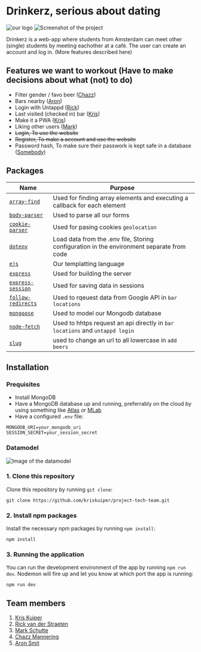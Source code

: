 # Drinkerz, serious about dating
![our logo](https://github.com/kriskuiper/project-tech-team/blob/update/readme/app/static/media/images/icons/apple-touch-icon-180x180.png?raw=true)
![Screenshot of the project]()

Drinkerz is a web-app where students from Amsterdam can meet other (single) students by meeting eachother at a café. The user can create an account and log in. (More features described here)

## Features we want to workout (Have to make decisions about what (not) to do)
- Filter gender / favo beer ([Chazz](https://github.com/chazzers))
- Bars nearby ([Aron](https://github.com/aronsmit2))
- Login with Untappd ([Rick](https://github.com/root-ish))
- Last visited (checked in) bar ([Kris](https://github.com/kriskuiper))
- Make it a PWA ([Kris](https://github.com/kriskuiper))
- Liking other users ([Mark](https://github.com/markschuttehva))
- ~~Login, To use the website~~
- ~~Register, To make a account and use the website~~
- Password hash, To make sure their passwork is kept safe in a database ([Somebody]())

## Packages
| Name             | Purpose                          |
|------------------|----------------------------------|
|[`array-find`](https://www.npmjs.com/package/array-find) | Used for finding array elements and executing a callback for each element
|[`body-parser`](https://www.npmjs.com/package/body-parser) | Used to parse all our forms
|[`cookie-parser`](https://www.npmjs.com/package/cookie-parser) | Used for pasing cookies `geolocation`
|[`dotenv`](https://www.npmjs.com/package/dotenv) | Load data from the .env file, Storing configuration in the environment separate from code
|[`ejs`](https://www.npmjs.com/package/ejs) | Our templatting language
|[`express`](https://www.npmjs.com/package/express)         | Used for building the server     
|[`express-session`](https://www.npmjs.com/package/express-session) | Used for saving data in sessions
|[`follow-redirects`](https://www.npmjs.com/package/follow-redirects) | Used to rqeuest data from Google API in `bar locations`
|[`mongoose`](https://www.npmjs.com/package/mongoose) |  Used to model our Mongodb database
|[`node-fetch`](https://www.npmjs.com/package/node-fetch) | Used to hhtps request an api directly in `bar locations` and `untappd login`
|[`slug`](https://www.npmjs.com/package/slug) | used to change an url to all lowercase in `add beers`

## Installation
### Prequisites
* Install MongoDB
* Have a MongoDB database up and running, preferrably on the cloud by using something like [Atlas]() or [MLab]()
* Have a configured `.env` file:
```
MONGODB_URI=your_mongodb_uri
SESSION_SECRET=your_session_secret
```

### Datamodel
![Image of the datamodel]()

### 1. Clone this repository
Clone this repository by running `git clone`:
```
git clone https://github.com/kriskuiper/project-tech-team.git
```

### 2. Install npm packages
Install the necessary npm packages by running `npm install`:
```
npm install
```

### 3. Running the application
You can run the development environment of the app by running `npm run dev`. Nodemon will fire up and let you know at which port the app is running:

```
npm run dev
```


## Team members
1. [Kris Kuiper](https://github.com/kriskuiper)
2. [Rick van der Straeten](https://github.com/root-ish)
3. [Mark Schutte](https://github.com/markschuttehva)
4. [Chazz Mannering](https://github.com/chazzers)
5. [Aron Smit](https://github.com/aronsmit2)